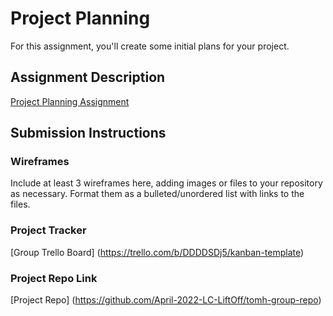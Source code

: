 # Project Planning
For this assignment, you'll create some initial plans for your project.

## Assignment Description
[Project Planning Assignment](https://education.launchcode.org/liftoff/modules/assignments/project-planning)

## Submission Instructions

### Wireframes

Include at least 3 wireframes here, adding images or files to your repository as necessary. Format them as a bulleted/unordered list with links to the files.

### Project Tracker

[Group Trello Board] (https://trello.com/b/DDDDSDj5/kanban-template)

### Project Repo Link

[Project Repo] (https://github.com/April-2022-LC-LiftOff/tomh-group-repo)
